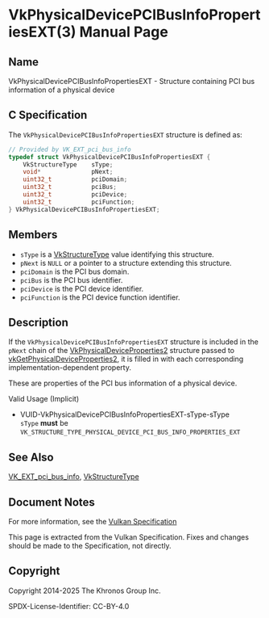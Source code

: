 # VkPhysicalDevicePCIBusInfoPropertiesEXT(3) Manual Page

## Name

VkPhysicalDevicePCIBusInfoPropertiesEXT - Structure containing PCI bus information of a physical device



## [](#_c_specification)C Specification

The `VkPhysicalDevicePCIBusInfoPropertiesEXT` structure is defined as:

```c++
// Provided by VK_EXT_pci_bus_info
typedef struct VkPhysicalDevicePCIBusInfoPropertiesEXT {
    VkStructureType    sType;
    void*              pNext;
    uint32_t           pciDomain;
    uint32_t           pciBus;
    uint32_t           pciDevice;
    uint32_t           pciFunction;
} VkPhysicalDevicePCIBusInfoPropertiesEXT;
```

## [](#_members)Members

- `sType` is a [VkStructureType](https://registry.khronos.org/vulkan/specs/latest/man/html/VkStructureType.html) value identifying this structure.
- `pNext` is `NULL` or a pointer to a structure extending this structure.
- `pciDomain` is the PCI bus domain.
- `pciBus` is the PCI bus identifier.
- `pciDevice` is the PCI device identifier.
- `pciFunction` is the PCI device function identifier.

## [](#_description)Description

If the `VkPhysicalDevicePCIBusInfoPropertiesEXT` structure is included in the `pNext` chain of the [VkPhysicalDeviceProperties2](https://registry.khronos.org/vulkan/specs/latest/man/html/VkPhysicalDeviceProperties2.html) structure passed to [vkGetPhysicalDeviceProperties2](https://registry.khronos.org/vulkan/specs/latest/man/html/vkGetPhysicalDeviceProperties2.html), it is filled in with each corresponding implementation-dependent property.

These are properties of the PCI bus information of a physical device.

Valid Usage (Implicit)

- [](#VUID-VkPhysicalDevicePCIBusInfoPropertiesEXT-sType-sType)VUID-VkPhysicalDevicePCIBusInfoPropertiesEXT-sType-sType  
  `sType` **must** be `VK_STRUCTURE_TYPE_PHYSICAL_DEVICE_PCI_BUS_INFO_PROPERTIES_EXT`

## [](#_see_also)See Also

[VK\_EXT\_pci\_bus\_info](https://registry.khronos.org/vulkan/specs/latest/man/html/VK_EXT_pci_bus_info.html), [VkStructureType](https://registry.khronos.org/vulkan/specs/latest/man/html/VkStructureType.html)

## [](#_document_notes)Document Notes

For more information, see the [Vulkan Specification](https://registry.khronos.org/vulkan/specs/latest/html/vkspec.html#VkPhysicalDevicePCIBusInfoPropertiesEXT)

This page is extracted from the Vulkan Specification. Fixes and changes should be made to the Specification, not directly.

## [](#_copyright)Copyright

Copyright 2014-2025 The Khronos Group Inc.

SPDX-License-Identifier: CC-BY-4.0